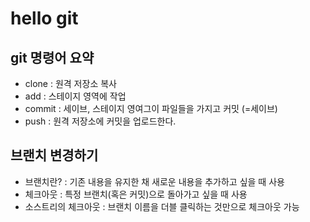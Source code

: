 # hello git

## git 명령어 요약

- clone : 원격 저장소 복사
- add : 스테이지 영역에 작업
- commit : 세이브, 스테이지 영여그이 파일들을 가지고 커밋 (=세이브)
- push : 원격 저장소에 커밋을 업로드한다.

## 브랜치 변경하기

- 브랜치란? : 기존 내용을 유지한 채 새로운 내용을 추가하고 싶을 때 사용
 - 체크아웃 : 특정 브랜치(혹은 커밋)으로 돌아가고 싶을 때 사용
 - 소스트리의 체크아웃 : 브랜치 이름을 더블 클릭하는 것만으로 체크아웃 가능 